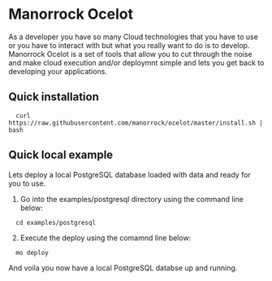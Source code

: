 # Manorrock Ocelot

As a developer you have so many Cloud technologies that you have to use or you have to interact with but what you really want to do is to develop. Manorrock Ocelot is a set of tools that allow you to cut through the noise and make cloud execution and/or deploymnt simple and lets you get back to developing your applications.

## Quick installation

```shell
  curl https://raw.githubusercontent.com/manorrock/ocelot/master/install.sh | bash
```

## Quick local example

Lets deploy a local PostgreSQL database loaded with data and ready for you to use.

1. Go into the examples/postgresql directory using the command line below:

```shell
  cd examples/postgresql
```

2. Execute the deploy using the comamnd line below:

```shell
  mo deploy
```

And voila you now have a local PostgreSQL databse up and running.
